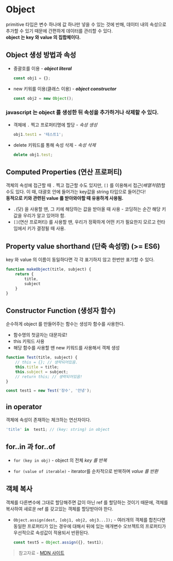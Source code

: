# Object
primitive 타입은 변수 하나에 값 하나만 넣을 수 있는 것에 반해, 데이터 내의 속성으로 추가할 수 있기 때문에 간편하게 데이터를 관리할 수 있다.   
**object 는 key 와 value 의 집합체이다.**

## Object 생성 방법과 속성

* 중괄호를 이용 - ***object literal***
    ```js
    const obj1 = {};
    ```

* new 키워를 이용(클래스 이용) - ***object constructor***
    ```js
    const obj2 = new Object();
    ```

### javascript 는 object 를 생성한 뒤 속성을 추가하거나 삭제할 수 있다.
* 객체에 `.` 찍고 프로퍼티명에 할당 - *속성 생성*
    ```js
    obj1.test1 = '테스트1';
    ```

* delete 키워드를 통해 속성 삭제 - *속성 삭제*
    ```js
    delete obj1.test;
    ```

## Computed Properties (연산 프로퍼티)
객체의 속성에 접근할 때 `.` 찍고 접근할 수도 있지만, `[]` 를 이용해서 접근(*배열처럼*)할 수도 있다. 이 때, 대괄호 안에 들어가는 key값을 string 타입으로 들어간다!   
**동적으로 키와 관련된 value 를 받아와야할 때 유용하게 사용됨.**
* `.`(닷) 을 사용할 땐, 그 키에 해당하는 값을 받아올 때 사용 - 코딩하는 순간 해당 키 값을 우리가 알고 있어야 함.
* `[]`(연산 프로퍼티) 를 사용할 땐, 우리가 정확하게 어떤 키가 필요한지 모르고 런타임에서 키가 결정될 때 사용.

## Property value shorthand (단축 속성명) (>= ES6)
key 와 value 의 이름이 동일하다면 각 각 표기하지 않고 한번만 표기할 수 있다.
```js
function makeObject(title, subject) {
    return {
        title,
        subject
    }
}
```

## Constructor Function (생성자 함수)
순수하게 object 를 만들어주는 함수는 생성자 함수를 사용한다.
* 함수명의 첫글자는 대문자로!
* this 키워드 사용
* 해당 함수를 사용할 땐 new 키워드를 사용해서 객체 생성
```js
function Test(title, subject) {
    // this = {}; // 생략되어있음.
    this.title = title;
    this.subject = subject;
    // return this; // 생략되어있음!
}

const test1 = new Test('장수', '안녕');
```

## in operator
객체에 속성이 존재하는 체크하는 연산자이다.
```js
'title' in  test1; // (key: string) in object
```

## for..in 과 for..of
* `for (key in obj)` - object 의 전체 *key 를 반복*

* `for (value of iterable)` - iterator를 순차적으로 반복하며 *value 를 반환*

## 객체 복사
객체를 다른변수에 그대로 할당해주면 값이 아닌 ref 를 할당하는 것이기 때문에, 객체를 복사하여 새로운 ref 를 갖고있는 객체를 할당받아야 한다.

* `Object.assign(dest, [obj1, obj2, obj3...]);` - 여러개의 객체를 합친다면 동일한 프로퍼티가 있는 경우에 대해서 뒤에 있는 매개변수 오브젝트의 프로퍼티가 우선적으로 속성값이 적용되서 반환된다.

    ```js
    const test5 = Object.assign({}, test1);
    ```


> 참고자료 - [MDN 사이트](https://developer.mozilla.org/ko/docs/Web/JavaScript/Reference/Global_Objects/Object)